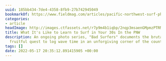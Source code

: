 ```yaml
---
uuid: 185bb434-7de4-4358-8fb9-27b742945049
bookmarkOf: https://www.fieldmag.com/articles/pacific-northwest-surf-photography?mc_cid=69eb44bb09
categories:
- article
headImage: http://images.ctfassets.net/r7p9m4b1iqbp/2nqp3msaenGMpmzPTRMWJY/50acf837ebff52cbaee82e3194a70894/Josh-Poehlein-PNW-Bad-Surfers-hero.jpg?w=1000
title: What It's Like to Learn to Surf in Your 30s In the PNW
description: An ongoing photo series, "Bad Surfers" documents the brutal but sometimes
  fruitful quest to log wave time in an unforgiving corner of the country
tags: []
date: 2022-05-17 20:35:12.891415905 +00:00
---
```


